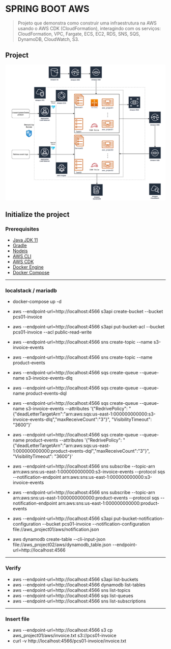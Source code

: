 # SPRING BOOT AWS

> Projeto que demonstra como construir uma infraestrutura na AWS usando o AWS CDK (Cloud​Formation), interagindo com os serviços: Cloud​Formation, VPC, Fargate, ECS, EC2, RDS, SNS, SQS, DynamoDB, CloudWatch, S3.

## Project

<p align="center">
    <img src="project-architecture.png" alt="drawing" width="900"/>
</p>

## Initialize the project

### Prerequisites

- [Java JDK 11](https://www.oracle.com/br/java/technologies/javase-jdk11-downloads.html)
- [Gradle](https://gradle.org/install/)
- [Nodejs](https://nodejs.org/en/)
- [AWS CLI](https://docs.aws.amazon.com/cli/latest/userguide/install-cliv2.html)
- [AWS CDK](https://github.com/aws/aws-cdk)
- [Docker Engine](https://docs.docker.com/engine/install/)
- [Docker Compose](https://docs.docker.com/compose/install/)

---

### localstack / mariadb

- docker-compose up -d

- aws --endpoint-url=http://localhost:4566 s3api create-bucket --bucket pcs01-invoice
- aws --endpoint-url=http://localhost:4566 s3api put-bucket-acl --bucket pcs01-invoice --acl public-read-write

- aws --endpoint-url=http://localhost:4566 sns create-topic --name s3-invoice-events
- aws --endpoint-url=http://localhost:4566 sns create-topic --name product-events

- aws --endpoint-url=http://localhost:4566 sqs create-queue --queue-name s3-invoice-events-dlq
- aws --endpoint-url=http://localhost:4566 sqs create-queue --queue-name product-events-dql

- aws --endpoint-url=http://localhost:4566 sqs create-queue --queue-name s3-invoice-events --attributes '{"RedrivePolicy": "{\"deadLetterTargetArn\":\"arn:aws:sqs:us-east-1:000000000000:s3-invoice-events-dlq\",\"maxReceiveCount\":\"3\"}", "VisibilityTimeout": "3600"}'

- aws --endpoint-url=http://localhost:4566 sqs create-queue --queue-name product-events --attributes '{"RedrivePolicy": "{\"deadLetterTargetArn\":\"arn:aws:sqs:us-east-1:000000000000:product-events-dql\",\"maxReceiveCount\":\"3\"}", "VisibilityTimeout": "3600"}'

- aws --endpoint-url=http://localhost:4566 sns subscribe --topic-arn arn:aws:sns:us-east-1:000000000000:s3-invoice-events --protocol sqs --notification-endpoint arn:aws:sns:us-east-1:000000000000:s3-invoice-events

- aws --endpoint-url=http://localhost:4566 sns subscribe --topic-arn arn:aws:sns:us-east-1:000000000000:product-events --protocol sqs --notification-endpoint arn:aws:sns:us-east-1:000000000000:product-events

- aws --endpoint-url=http://localhost:4566 s3api put-bucket-notification-configuration --bucket pcs01-invoice --notification-configuration file://aws_project01/aws/notification.json

- aws dynamodb create-table --cli-input-json file://aws_project02/aws/dynamodb_table.json --endpoint-url=http://localhost:4566

---

### Verify

- aws --endpoint-url=http://localhost:4566 s3api list-buckets
- aws --endpoint-url=http://localhost:4566 dynamodb list-tables
- aws --endpoint-url=http://localhost:4566 sns list-topics
- aws --endpoint-url=http://localhost:4566 sqs list-queues
- aws --endpoint-url=http://localhost:4566 sns list-subscriptions

---

### Insert file

- aws --endpoint-url=http://localhost:4566 s3 cp aws_project01/aws/invoice.txt s3://pcs01-invoice
- curl -v http://localhost:4566/pcs01-invoice/invoice.txt
